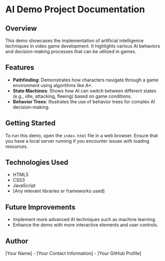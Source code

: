 # AI Demo Project Documentation

## Overview
This demo showcases the implementation of artificial intelligence techniques in video game development. It highlights various AI behaviors and decision-making processes that can be utilized in games.

## Features
- **Pathfinding**: Demonstrates how characters navigate through a game environment using algorithms like A*.
- **State Machines**: Shows how AI can switch between different states (e.g., idle, attacking, fleeing) based on game conditions.
- **Behavior Trees**: Illustrates the use of behavior trees for complex AI decision-making.

## Getting Started
To run this demo, open the `index.html` file in a web browser. Ensure that you have a local server running if you encounter issues with loading resources.

## Technologies Used
- HTML5
- CSS3
- JavaScript
- [Any relevant libraries or frameworks used]

## Future Improvements
- Implement more advanced AI techniques such as machine learning.
- Enhance the demo with more interactive elements and user controls.

## Author
[Your Name] - [Your Contact Information] - [Your GitHub Profile]